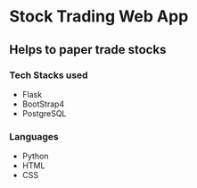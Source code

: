 # Stock Trading Web App

## Helps to paper trade stocks

### Tech Stacks used

- Flask 
- BootStrap4
- PostgreSQL

### Languages

- Python
- HTML
- CSS
